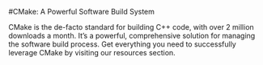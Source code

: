 #CMake: A Powerful Software Build System

CMake is the de-facto standard for building C++ code, with over 2 million downloads a month. 
It’s a powerful, comprehensive solution for managing the software build process. 
Get everything you need to successfully leverage CMake by visiting our resources section.
